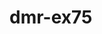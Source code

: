 # dmr-ex75

[](http://blog.spitzenpfeil.org/wordpress/2015/10/19/error-u81-panasonic-dmr-ex75-repair/)
